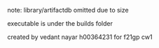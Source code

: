 note: library/artifactdb omitted due to size

executable is under the builds folder

created by vedant nayar h00364231 for f21gp cw1
